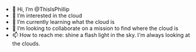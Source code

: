- 👋 Hi, I’m @ThisIsPhillip
- 👀 I’m interested in the cloud
- 🌱 I’m currently learning what the cloud is
- 💞️ I’m looking to collaborate on a mission to find where the cloud is
- 📫 How to reach me: shine a flash light in the sky. I'm always looking at the clouds.

<!---
ThisIsPhillip/ThisIsPhillip is a ✨ special ✨ repository because its `README.md` (this file) appears on your GitHub profile.
You can click the Preview link to take a look at your changes.
--->
